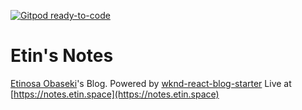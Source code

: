 [![Gitpod ready-to-code](https://img.shields.io/badge/Gitpod-ready--to--code-blue?logo=gitpod)](https://gitpod.io/#https://github.com/obasekietinosa/notes-ii)

# Etin's Notes
[Etinosa Obaseki](https://twitter.com/obasekietinosa)'s Blog.
Powered by [wknd-react-blog-starter](https://github.com/AppsWeekend/wknd-react-blog-starter)
Live at [https://notes.etin.space](https://notes.etin.space)
